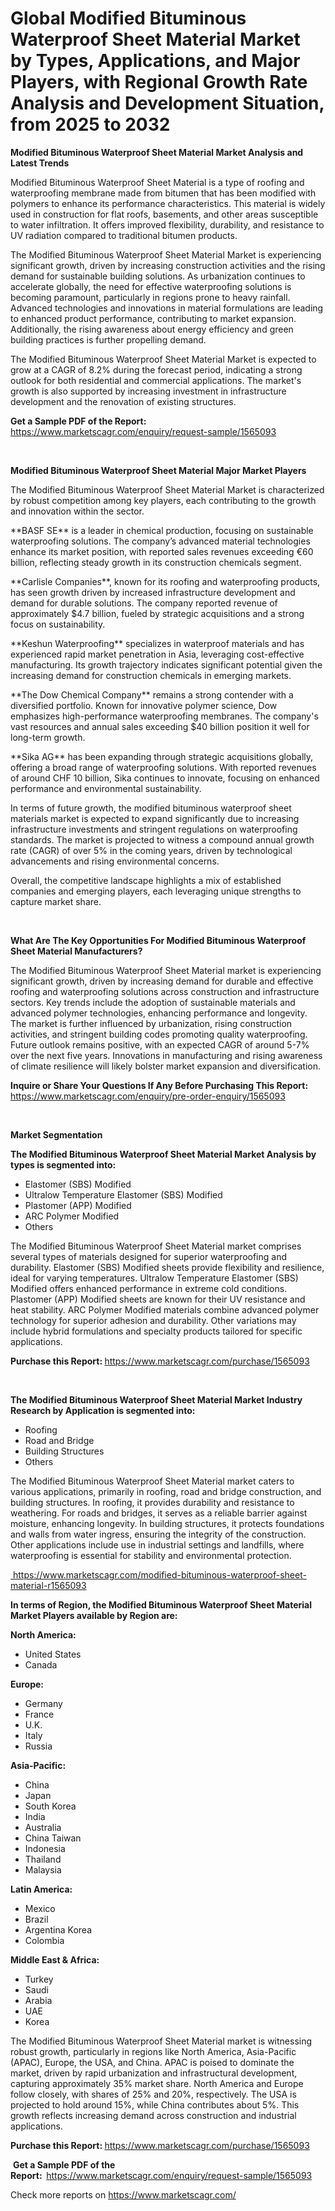 <p><h1>Global Modified Bituminous Waterproof Sheet Material Market by Types, Applications, and Major Players, with Regional Growth Rate Analysis and Development Situation, from 2025 to 2032</h1></p><p><strong>Modified Bituminous Waterproof Sheet Material Market Analysis and Latest Trends</strong></p>
<p><p>Modified Bituminous Waterproof Sheet Material is a type of roofing and waterproofing membrane made from bitumen that has been modified with polymers to enhance its performance characteristics. This material is widely used in construction for flat roofs, basements, and other areas susceptible to water infiltration. It offers improved flexibility, durability, and resistance to UV radiation compared to traditional bitumen products.</p><p>The Modified Bituminous Waterproof Sheet Material Market is experiencing significant growth, driven by increasing construction activities and the rising demand for sustainable building solutions. As urbanization continues to accelerate globally, the need for effective waterproofing solutions is becoming paramount, particularly in regions prone to heavy rainfall. Advanced technologies and innovations in material formulations are leading to enhanced product performance, contributing to market expansion. Additionally, the rising awareness about energy efficiency and green building practices is further propelling demand. </p><p>The Modified Bituminous Waterproof Sheet Material Market is expected to grow at a CAGR of 8.2% during the forecast period, indicating a strong outlook for both residential and commercial applications. The market's growth is also supported by increasing investment in infrastructure development and the renovation of existing structures.</p></p>
<p><strong>Get a Sample PDF of the Report:&nbsp;</strong> <a href="https://www.marketscagr.com/enquiry/request-sample/1565093?utm_campaign=2454&utm_medium=2&utm_source=Github&utm_content=ia&utm_term=02042025&utm_id=modified-bituminous-waterproof-sheet-material">https://www.marketscagr.com/enquiry/request-sample/1565093</a></p>
<p>&nbsp;</p>
<p><strong>Modified Bituminous Waterproof Sheet Material Major Market Players</strong></p>
<p><p>The Modified Bituminous Waterproof Sheet Material Market is characterized by robust competition among key players, each contributing to the growth and innovation within the sector. </p><p>**BASF SE** is a leader in chemical production, focusing on sustainable waterproofing solutions. The company’s advanced material technologies enhance its market position, with reported sales revenues exceeding €60 billion, reflecting steady growth in its construction chemicals segment.</p><p>**Carlisle Companies**, known for its roofing and waterproofing products, has seen growth driven by increased infrastructure development and demand for durable solutions. The company reported revenue of approximately $4.7 billion, fueled by strategic acquisitions and a strong focus on sustainability.</p><p>**Keshun Waterproofing** specializes in waterproof materials and has experienced rapid market penetration in Asia, leveraging cost-effective manufacturing. Its growth trajectory indicates significant potential given the increasing demand for construction chemicals in emerging markets.</p><p>**The Dow Chemical Company** remains a strong contender with a diversified portfolio. Known for innovative polymer science, Dow emphasizes high-performance waterproofing membranes. The company's vast resources and annual sales exceeding $40 billion position it well for long-term growth.</p><p>**Sika AG** has been expanding through strategic acquisitions globally, offering a broad range of waterproofing solutions. With reported revenues of around CHF 10 billion, Sika continues to innovate, focusing on enhanced performance and environmental sustainability.</p><p>In terms of future growth, the modified bituminous waterproof sheet materials market is expected to expand significantly due to increasing infrastructure investments and stringent regulations on waterproofing standards. The market is projected to witness a compound annual growth rate (CAGR) of over 5% in the coming years, driven by technological advancements and rising environmental concerns. </p><p>Overall, the competitive landscape highlights a mix of established companies and emerging players, each leveraging unique strengths to capture market share.</p></p>
<p>&nbsp;</p>
<p><strong>What Are The Key Opportunities For Modified Bituminous Waterproof Sheet Material Manufacturers?</strong></p>
<p><p>The Modified Bituminous Waterproof Sheet Material market is experiencing significant growth, driven by increasing demand for durable and effective roofing and waterproofing solutions across construction and infrastructure sectors. Key trends include the adoption of sustainable materials and advanced polymer technologies, enhancing performance and longevity. The market is further influenced by urbanization, rising construction activities, and stringent building codes promoting quality waterproofing. Future outlook remains positive, with an expected CAGR of around 5-7% over the next five years. Innovations in manufacturing and rising awareness of climate resilience will likely bolster market expansion and diversification.</p></p>
<p><strong>Inquire or Share Your Questions If Any Before Purchasing This Report:</strong> <a href="https://www.marketscagr.com/enquiry/pre-order-enquiry/1565093?utm_campaign=2454&utm_medium=2&utm_source=Github&utm_content=ia&utm_term=02042025&utm_id=modified-bituminous-waterproof-sheet-material">https://www.marketscagr.com/enquiry/pre-order-enquiry/1565093</a></p>
<p>&nbsp;</p>
<p><strong>Market Segmentation</strong></p>
<p><strong>The Modified Bituminous Waterproof Sheet Material Market Analysis by types is segmented into:</strong></p>
<p><ul><li>Elastomer (SBS) Modified</li><li>Ultralow Temperature Elastomer (SBS) Modified</li><li>Plastomer (APP) Modified</li><li>ARC Polymer Modified</li><li>Others</li></ul></p>
<p><p>The Modified Bituminous Waterproof Sheet Material market comprises several types of materials designed for superior waterproofing and durability. Elastomer (SBS) Modified sheets provide flexibility and resilience, ideal for varying temperatures. Ultralow Temperature Elastomer (SBS) Modified offers enhanced performance in extreme cold conditions. Plastomer (APP) Modified sheets are known for their UV resistance and heat stability. ARC Polymer Modified materials combine advanced polymer technology for superior adhesion and durability. Other variations may include hybrid formulations and specialty products tailored for specific applications.</p></p>
<p><strong>Purchase this Report:&nbsp;</strong><a href="https://www.marketscagr.com/purchase/1565093?utm_campaign=2454&utm_medium=2&utm_source=Github&utm_content=ia&utm_term=02042025&utm_id=modified-bituminous-waterproof-sheet-material">https://www.marketscagr.com/purchase/1565093</a></p>
<p>&nbsp;</p>
<p><strong>The Modified Bituminous Waterproof Sheet Material Market Industry Research by Application is segmented into:</strong></p>
<p><ul><li>Roofing</li><li>Road and Bridge</li><li>Building Structures</li><li>Others</li></ul></p>
<p><p>The Modified Bituminous Waterproof Sheet Material market caters to various applications, primarily in roofing, road and bridge construction, and building structures. In roofing, it provides durability and resistance to weathering. For roads and bridges, it serves as a reliable barrier against moisture, enhancing longevity. In building structures, it protects foundations and walls from water ingress, ensuring the integrity of the construction. Other applications include use in industrial settings and landfills, where waterproofing is essential for stability and environmental protection.</p></p>
<p><a href="https://www.marketscagr.com/modified-bituminous-waterproof-sheet-material-r1565093?utm_campaign=2454&utm_medium=2&utm_source=Github&utm_content=ia&utm_term=02042025&utm_id=modified-bituminous-waterproof-sheet-material">&nbsp;https://www.marketscagr.com/modified-bituminous-waterproof-sheet-material-r1565093</a></p>
<p><strong>In terms of Region, the Modified Bituminous Waterproof Sheet Material Market Players available by Region are:</strong></p>
<p>
    <p> <strong> North America: </strong>
        <ul>
            <li>United States</li>
            <li>Canada</li>
        </ul>
        </p> 
    <p> <strong> Europe: </strong>
        <ul>
            <li>Germany</li>
            <li>France</li>
            <li>U.K.</li>
            <li>Italy</li>
            <li>Russia</li>
        </ul>
        </p> 
    <p> <strong> Asia-Pacific: </strong>
        <ul>
            <li>China</li>
            <li>Japan</li>
            <li>South Korea</li>
            <li>India</li>
            <li>Australia</li>
            <li>China Taiwan</li>
            <li>Indonesia</li>
            <li>Thailand</li>
            <li>Malaysia</li>
        </ul>
        </p> 
    <p> <strong> Latin America: </strong>
        <ul>
            <li>Mexico</li>
            <li>Brazil</li>
            <li>Argentina Korea</li>
            <li>Colombia</li>
        </ul>
        </p> 
    <p> <strong> Middle East & Africa: </strong>
        <ul>
            <li>Turkey</li>
            <li>Saudi</li>
            <li>Arabia</li>
            <li>UAE</li>
            <li>Korea</li>
        </ul>
    </p>
    </p>
<p><p>The Modified Bituminous Waterproof Sheet Material market is witnessing robust growth, particularly in regions like North America, Asia-Pacific (APAC), Europe, the USA, and China. APAC is poised to dominate the market, driven by rapid urbanization and infrastructural development, capturing approximately 35% market share. North America and Europe follow closely, with shares of 25% and 20%, respectively. The USA is projected to hold around 15%, while China contributes about 5%. This growth reflects increasing demand across construction and industrial applications.</p></p>
<p><strong>Purchase this Report: </strong><a href="https://www.marketscagr.com/purchase/1565093?utm_campaign=2454&utm_medium=2&utm_source=Github&utm_content=ia&utm_term=02042025&utm_id=modified-bituminous-waterproof-sheet-material">https://www.marketscagr.com/purchase/1565093</a></p>
<p>&nbsp;<strong>Get a Sample PDF of the Report:&nbsp;&nbsp;</strong><a href="https://www.marketscagr.com/enquiry/request-sample/1565093?utm_campaign=2454&utm_medium=2&utm_source=Github&utm_content=ia&utm_term=02042025&utm_id=modified-bituminous-waterproof-sheet-material">https://www.marketscagr.com/enquiry/request-sample/1565093</a></p>
<p><strong></strong></p>
<p>Check more reports on <a href="https://www.marketscagr.com/?utm_campaign=2454&utm_medium=2&utm_source=Github&utm_content=ia&utm_term=02042025&utm_id=modified-bituminous-waterproof-sheet-material">https://www.marketscagr.com/</a></p>